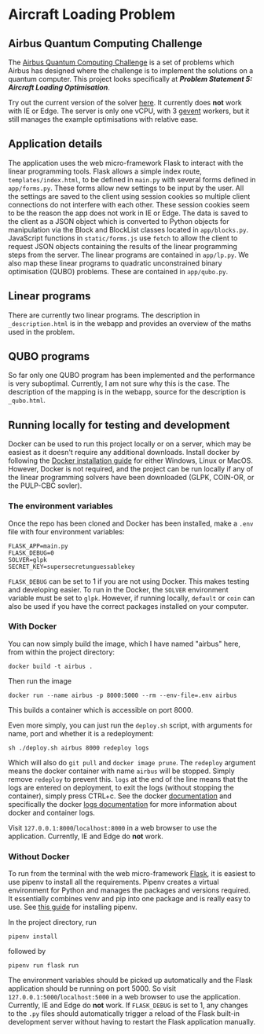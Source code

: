 # Aircraft Loading Problem
## Airbus Quantum Computing Challenge
The [Airbus Quantum Computing Challenge](https://www.airbus.com/innovation/airbus-quantum-computing-challenge/Problem-statements.html) is a set of problems which Airbus has designed where the challenge is to implement the solutions on a quantum computer. This project looks specifically at ***Problem Statement 5: Aircraft Loading Optimisation***. 

Try out the current version of the solver [here](https://airbus.dylanlewis.me). It currently does **not** work with IE or Edge. The server is only one vCPU, with 3 [gevent](http://www.gevent.org/index.html) workers, but it still manages the example optimisations with relative ease.

## Application details
The application uses the web micro-framework Flask to interact with the linear programming tools. Flask allows a simple index route, `templates/index.html`, to be defined in `main.py` with several forms defined in `app/forms.py`. These forms allow new settings to be input by the user. All the settings are saved to the client using session cookies so multiple client connections do not interfere with each other. These session cookies seem to be the reason the app does not work in IE or Edge. The data is saved to the client as a JSON object which is converted to Python objects for manipulation via the Block and BlockList classes located in `app/blocks.py`. JavaScript functions in `static/forms.js` use `fetch` to allow the client to request JSON objects containing the results of the linear programming steps from the server. The linear programs are contained in `app/lp.py`. We also map these linear programs to quadratic unconstrained binary optimisation (QUBO) problems. These are contained in `app/qubo.py`.

## Linear programs
There are currently two linear programs. The description in `_description.html` is in the webapp and provides an overview of the maths used in the problem. 

## QUBO programs
So far only one QUBO program has been implemented and the performance is very suboptimal. Currently, I am not sure why this is the case. The description of the mapping is in the webapp, source for the description is `_qubo.html`.

## Running locally for testing and development
Docker can be used to run this project locally or on a server, which may be easiest as it doesn't require any additional downloads. Install docker by following the [Docker installation guide](https://docs.docker.com/install/) for either Windows, Linux or MacOS. However, Docker is not required, and the project can be run locally if any of the linear programming solvers have been downloaded (GLPK, COIN-OR, or the PULP-CBC sovler).

### The environment variables
Once the repo has been cloned and Docker has been installed, make a `.env` file with four environment variables:
```
FLASK_APP=main.py
FLASK_DEBUG=0
SOLVER=glpk
SECRET_KEY=supersecretunguessablekey
```
`FLASK_DEBUG` can be set to 1 if you are not using Docker. This makes testing and developing easier. To run in the Docker, the `SOLVER` environment variable must be set to `glpk`. However, if running locally, `default` or `coin` can also be used if you have the correct packages installed on your computer.

### With Docker
You can now simply build the image, which I have named "airbus" here, from within the project directory: 
```
docker build -t airbus .
```
Then run the image 
```
docker run --name airbus -p 8000:5000 --rm --env-file=.env airbus
```
This builds a container which is accessible on port 8000. 

Even more simply, you can just run the `deploy.sh` script, with arguments for name, port and whether it is a redeployment: 
```
sh ./deploy.sh airbus 8000 redeploy logs
```
Which will also do `git pull` and `docker image prune`. The `redeploy` argument means the docker container with name `airbus` will be stopped. Simply remove `redeploy` to prevent this. `logs` at the end of the line means that the logs are entered on deployment, to exit the logs (without stopping the container), simply press CTRL+c. See the docker [documentation](https://docs.docker.com/get-started/part2/) and specifically the docker [logs documentation](https://docs.docker.com/v17.09/engine/reference/commandline/logs/) for more information about docker and container logs.

Visit `127.0.0.1:8000`/`localhost:8000` in a web browser to use the application. Currently, IE and Edge do **not** work. 

### Without Docker
To run from the terminal with the web micro-framework [Flask](http://flask.pocoo.org/), it is easiest to use pipenv to install all the requirements. Pipenv creates a virtual environment for Python and manages the packages and versions required. It essentially combines venv and pip into one package and is really easy to use. See [this guide](https://pipenv.readthedocs.io/en/latest/install/) for installing pipenv. 

In the project directory, run 
```
pipenv install
```
followed by
```
pipenv run flask run
```
The environment variables should be picked up automatically and the Flask application should be running on port 5000. So visit `127.0.0.1:5000`/`localhost:5000` in a web browser to use the application. Currently, IE and Edge do **not** work. If `FLASK_DEBUG` is set to 1, any changes to the `.py` files should automatically trigger a reload of the Flask built-in development server without having to restart the Flask application manually. 